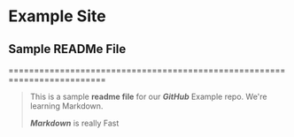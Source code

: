
# Example Site
## Sample READMe File
=========================================================================

>This is a sample **readme file** for our ***GitHub*** Example repo. We're learning Markdown.
>
>***Markdown*** is really Fast